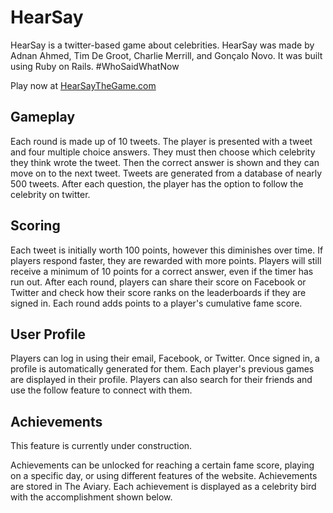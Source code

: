 # HearSay

HearSay is a twitter-based game about celebrities. HearSay was made by Adnan Ahmed, Tim De Groot, Charlie Merrill, and Gonçalo Novo. It was built using Ruby on Rails. #WhoSaidWhatNow

Play now at [HearSayTheGame.com](http://www.hearsaythegame.com)

## Gameplay

Each round is made up of 10 tweets. The player is presented with a tweet and four multiple choice answers. They must then choose which celebrity they think wrote the tweet. Then the correct answer is shown and they can move on to the next tweet. Tweets are generated from a database of nearly 500 tweets. After each question, the player has the option to follow the celebrity on twitter.

## Scoring

Each tweet is initially worth 100 points, however this diminishes over time. If players respond faster, they are rewarded with more points. Players will still receive a minimum of 10 points for a correct answer, even if the timer has run out. After each round, players can share their score on Facebook or Twitter and check how their score ranks on the leaderboards if they are signed in. Each round adds points to a player's cumulative fame score.

## User Profile

Players can log in using their email, Facebook, or Twitter. Once signed in, a profile is automatically generated for them. Each player's previous games are displayed in their profile. Players can also search for their friends and use the follow feature to connect with them.

## Achievements

This feature is currently under construction.

Achievements can be unlocked for reaching a certain fame score, playing on a specific day, or using different features of the website. Achievements are stored in The Aviary. Each achievement is displayed as a celebrity bird with the accomplishment shown below.
